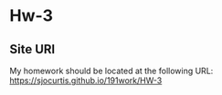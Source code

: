 # Hw-3
## Site URl
My homework should be located at the following URL:
https://sjocurtis.github.io/191work/HW-3 
